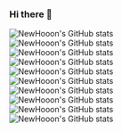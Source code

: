 ### Hi there 👋

![NewHooon's GitHub stats](https://github-readme-stats.vercel.app/api?username=NewHooon&show_icons=true&theme=dark)   
![NewHooon's GitHub stats](https://github-readme-stats.vercel.app/api?username=NewHooon&show_icons=true&theme=radical)  
![NewHooon's GitHub stats](https://github-readme-stats.vercel.app/api?username=NewHooon&show_icons=true&theme=merko)  
![NewHooon's GitHub stats](https://github-readme-stats.vercel.app/api?username=NewHooon&show_icons=true&theme=gruvbox)  
![NewHooon's GitHub stats](https://github-readme-stats.vercel.app/api?username=NewHooon&show_icons=true&theme=tokyonight)  
![NewHooon's GitHub stats](https://github-readme-stats.vercel.app/api?username=NewHooon&show_icons=true&theme=onedark)  
![NewHooon's GitHub stats](https://github-readme-stats.vercel.app/api?username=NewHooon&show_icons=true&theme=cobalt)  
![NewHooon's GitHub stats](https://github-readme-stats.vercel.app/api?username=NewHooon&show_icons=true&theme=synthwave)  
![NewHooon's GitHub stats](https://github-readme-stats.vercel.app/api?username=NewHooon&show_icons=true&theme=highcontrast)  
![NewHooon's GitHub stats](https://github-readme-stats.vercel.app/api?username=NewHooon&show_icons=true&theme=dracula)

<!--
**NewHooon/NewHooon** is a ✨ _special_ ✨ repository because its `README.md` (this file) appears on your GitHub profile.

Here are some ideas to get you started:

- 🔭 I’m currently working on ...
- 🌱 I’m currently learning ...
- 👯 I’m looking to collaborate on ...
- 🤔 I’m looking for help with ...
- 💬 Ask me about ...
- 📫 How to reach me: ...
- 😄 Pronouns: ...
- ⚡ Fun fact: ...
-->
